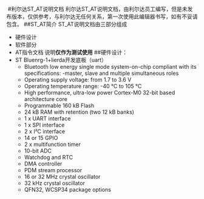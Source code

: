 ﻿﻿﻿﻿﻿﻿﻿#利尔达ST_AT说明文档利尔达ST_AT说明文档，由利尔达员工编写，但是未发布版本，仅供参考，与利尔达无任何关系，第一次使用此编辑器书写，如有不妥请包含。##ST_AT简介ST_AT说明文档由三部分组成- 硬件设计- 软件部分- AT指令文档说明**仅作为测试使用**##硬件设计：- ST Bluenrg-1+lierda开发底板（uart）	-  Bluetooth low energy single mode system-on-chip compliant with its specifications:	 -master, slave and multiple simultaneous roles	- Operating supply voltage: from 1.7 to 3.6 V	- Operating temperature range: -40 °C to 105 °C	- High performance, ultra-low power Cortex-M0 32-bit based architecture core	- Programmable 160 kB Flash	- 24 kB RAM with retention (two 12 kB banks)	- 1 x UART interface	- 1 x SPI interface	- 2 x I²C interface	- 14 or 15 GPIO	- 2 x multifunction timer	- 10-bit ADC	- Watchdog and RTC	- DMA controller	- PDM stream processor	- 16 or 32 MHz crystal oscillator	- 32 kHz crystal oscillator	- QFN32, WCSP34 package options